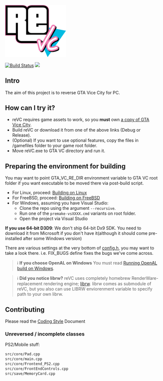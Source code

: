 <img src="https://github.com/burt111/re3/blob/miami/logo.png?raw=true" alt="re3 logo" width="200">

[![Build Status](https://img.shields.io/endpoint.svg?url=https%3A%2F%2Factions-badge.atrox.dev%2FGTAmodding%2Fre3%2Fbadge%3Fref%3Dmiami&style=flat)](https://actions-badge.atrox.dev/burt111/re3/goto?ref=miami)
<a href="https://discord.gg/aKYAwCx92H"><img src="https://img.shields.io/badge/discord-join-7289DA.svg?logo=discord&longCache=true&style=flat" /></a>

## Intro

The aim of this project is to reverse GTA Vice City for PC.

## How can I try it?

- reVC requires game assets to work, so you **must** own [a copy of GTA Vice City](https://store.steampowered.com/app/12110/Grand_Theft_Auto_Vice_City/).
- Build reVC or download it from one of the above links (Debug or Release).
- (Optional) If you want to use optional features, copy the files in /gamefiles folder to your game root folder.
- Move reVC.exe to GTA VC directory and run it.

## Preparing the environment for building

You may want to point GTA_VC_RE_DIR environment variable to GTA VC root folder if you want executable to be moved there via post-build script.

- For Linux, proceed: [Building on Linux](https://github.com/burt111/re3/wiki/Building-on-Linux)
- For FreeBSD, proceed: [Building on FreeBSD](https://github.com/burt111/re3/wiki/Building-on-FreeBSD) 
- For Windows, assuming you have Visual Studio:
    - Clone the repo using the argument `--recursive`.
    - Run one of the `premake-vsXXXX.cmd` variants on root folder.
    - Open the project via Visual Studio  
    
**If you use 64-bit D3D9**: We don't ship 64-bit Dx9 SDK. You need to download it from Microsoft if you don't have it(although it should come pre-installed after some Windows version)  

There are various settings at the very bottom of [config.h](https://github.com/burt111/re3/tree/miami/src/core/config.h), you may want to take a look there. i.e. FIX_BUGS define fixes the bugs we've come across.

> :information_source: **If you choose OpenAL on Windows** You must read [Running OpenAL build on Windows](https://github.com/burt111/re3/wiki/Running-OpenAL-build-on-Windows).

> :information_source: **Did you notice librw?** reVC uses completely homebrew RenderWare-replacement rendering engine; [librw](https://github.com/burt111/librw/). librw comes as submodule of reVC, but you also can use LIBRW enviorenment variable to specify path to your own librw.

## Contributing
Please read the [Coding Style](https://github.com/burt111/re3/blob/master/CODING_STYLE.md) Document

### Unreversed / incomplete classes  

PS2/Mobile stuff:

	src/core/Pad.cpp
	src/core/main.cpp
	src/core/Frontend_PS2.cpp
	src/core/FrontEndControls.cpp
	src/save/MemoryCard.cpp

